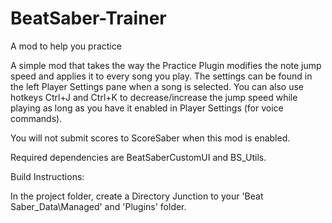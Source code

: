 # BeatSaber-Trainer
A mod to help you practice

A simple mod that takes the way the Practice Plugin modifies the note jump speed and applies it to every song you play.
The settings can be found in the left Player Settings pane when a song is selected. You can also use hotkeys Ctrl+J and Ctrl+K to decrease/increase the jump speed while playing as long as you have it enabled in Player Settings (for voice commands).

You will not submit scores to ScoreSaber when this mod is enabled.

Required dependencies are BeatSaberCustomUI and BS_Utils.

Build Instructions:

In the project folder, create a Directory Junction to your 'Beat Saber_Data\Managed' and 'Plugins' folder.
